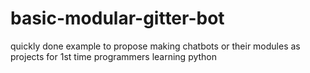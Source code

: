 # basic-modular-gitter-bot
quickly done example to propose making chatbots or their modules as projects for 1st time programmers learning python
